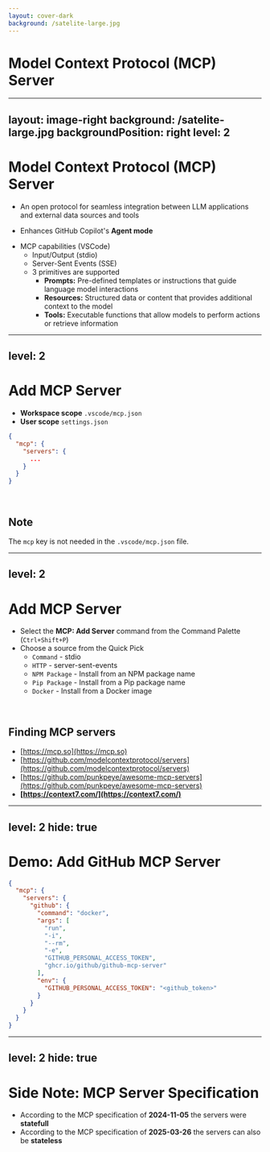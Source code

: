 ```yaml
---
layout: cover-dark
background: /satelite-large.jpg
---
```


# Model Context Protocol (MCP) Server

---
layout: image-right
background: /satelite-large.jpg
backgroundPosition: right
level: 2
---

# Model Context Protocol (MCP) Server

<v-click>

- An open protocol for seamless integration between LLM applications and external data sources and tools

</v-click>

<v-click>

- Enhances GitHub Copilot's **Agent mode**

</v-click>

<v-click>

- MCP capabilities (VSCode)
  - Input/Output (stdio) 
  - Server-Sent Events (SSE)
  - 3 primitives are supported
    - **Prompts:** Pre-defined templates or instructions that guide language model interactions
    - **Resources:** Structured data or content that provides additional context to the model
    - **Tools:** Executable functions that allow models to perform actions or retrieve information

</v-click>

<!--
[click]
An open protocol developed by Antrophic

[click:2]
💡 Paste links in chat:

- [Introducing the Model Context Protocol](https://www.anthropic.com/news/model-context-protocol)
- [Model Context Protocol (GitHub)](https://github.com/modelcontextprotocol)

If you want create your own MCP server there is already a bunch of SDKs.
-->

---
level: 2
---

# Add MCP Server

- **Workspace scope** `.vscode/mcp.json`
- **User scope** `settings.json`

```json
{
  "mcp": {
    "servers": {
      ...
    }
  }
}
```

<br />

## Note

The `mcp` key is not needed in the `.vscode/mcp.json` file.

<!--
💡 Paste links in chat:

- [Use MCP servers in VS Code (Preview)](https://code.visualstudio.com/docs/copilot/chat/mcp-servers)
-->

---
level: 2
---

# Add MCP Server

- Select the **MCP: Add Server** command from the Command Palette (`Ctrl+Shift+P`)
- Choose a source from the Quick Pick
  - `Command` - stdio
  - `HTTP` - server-sent-events
  - `NPM Package` - Install from an NPM package name
  - `Pip Package` - Install from a Pip package name
  - `Docker` - Install from a Docker image

<v-click>

<br />

## Finding MCP servers

- [https://mcp.so](https://mcp.so)
- [https://github.com/modelcontextprotocol/servers](https://github.com/modelcontextprotocol/servers)
- [https://github.com/punkpeye/awesome-mcp-servers](https://github.com/punkpeye/awesome-mcp-servers)
- **[https://context7.com/](https://context7.com/)**
</v-click>

<!--
An MPC server can be added from these sources.

[click]
Sources to find MCP servers.

💡 Paste links in chat:

- [mcp.so](https://mcp.so)
- [MCP servers (Repo)](https://github.com/modelcontextprotocol/servers)
- [Awesome MCP Servers (Repo)](https://github.com/punkpeye/awesome-mcp-servers)
- [instructions files for scaffoling projects](https://context7.com/)
-->

---
level: 2
hide: true
---

# Demo: Add GitHub MCP Server

```json
{
  "mcp": {
    "servers": {
      "github": {
        "command": "docker",
        "args": [
          "run",
          "-i",
          "--rm",
          "-e",
          "GITHUB_PERSONAL_ACCESS_TOKEN",
          "ghcr.io/github/github-mcp-server"
        ],
        "env": {
          "GITHUB_PERSONAL_ACCESS_TOKEN": "<github_token>"
        }
      }
    }
  }
}
```

<!--
- Show how to install MCP server in VS Code
  - Add the [github-mcp-server](https://github.com/github/github-mcp-server)
  - ⚠️ Don't show your PAT or create a temporary one!

💡 Show how to use the tools the MCP server provides
-->

---
level: 2
hide: true
---

# Side Note: MCP Server Specification

- According to the MCP specification of **2024-11-05** the servers were **statefull**
- According to the MCP specification of **2025-03-26** the servers can also be **stateless**

<!--
ℹ️ This topic was provided by a customer. It might be worth mentioned.

💡 Paste links in chat:

 - [Specification 2024-11-05](https://modelcontextprotocol.io/specification/2024-11-05)
 - [Specification 2025-03-26](https://modelcontextprotocol.io/specification/2025-03-26)
 - [GtHub Discussion: State, and long-lived vs. short-lived connections](https://github.com/modelcontextprotocol/modelcontextprotocol/discussions/102)
-->
